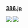 **[386.jp](https://386.jp/)**

<a href="https://github.com/anuraghazra/github-readme-stats">
  <img align="left" src="https://github-readme-stats.vercel.app/api?username=386jp&count_private=true&show_icons=true&include_all_commits=true&title_color=FFFFFF&text_color=999999&icon_color=3789DB&bg_color=262626" />
</a>
<a href="https://github.com/anuraghazra/github-readme-stats">
  <img align="left" src="https://github-readme-stats.vercel.app/api/top-langs/?username=386jp&title_color=FFFFFF&text_color=999999&icon_color=3789DB&bg_color=262626" />
</a>
